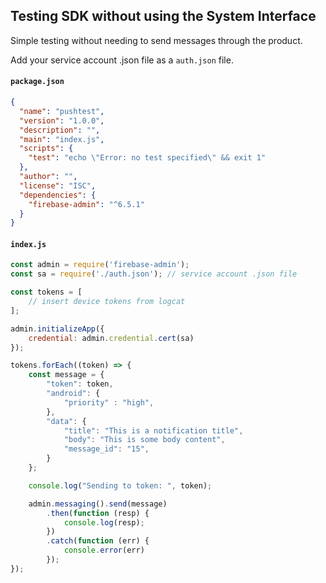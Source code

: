 ## Testing SDK without using the System Interface

Simple testing without needing to send messages through the product.

Add your service account .json file as a `auth.json` file.

#### `package.json`
```json
{
  "name": "pushtest",
  "version": "1.0.0",
  "description": "",
  "main": "index.js",
  "scripts": {
    "test": "echo \"Error: no test specified\" && exit 1"
  },
  "author": "",
  "license": "ISC",
  "dependencies": {
    "firebase-admin": "^6.5.1"
  }
}

```

#### `index.js`
```javascript
const admin = require('firebase-admin');
const sa = require('./auth.json'); // service account .json file

const tokens = [
    // insert device tokens from logcat
];

admin.initializeApp({
    credential: admin.credential.cert(sa)
});

tokens.forEach((token) => {
    const message = {
        "token": token,
        "android": {
            "priority" : "high",
        },
        "data": {
            "title": "This is a notification title",
            "body": "This is some body content",
            "message_id": "15",
        }
    };

    console.log("Sending to token: ", token);

    admin.messaging().send(message)
        .then(function (resp) {
            console.log(resp);
        })
        .catch(function (err) {
            console.error(err)
        });
});
```